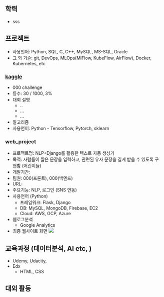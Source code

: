 ## 학력
- sss

## 프로젝트
- 사용언어: Python, SQL, C, C++, MySQL, MS-SQL, Oracle
- 그 외 기술: git, DevOps, MLOps(MlFlow, KubeFlow, AirFlow), Docker, Kubernetes, etc

### [kaggle](./kaggle/summary.md)
- 000 challenge
- 등수: 30 / 1000, 3%
- 대회 설명
    + ..
    + ...
    + ...
- 알고리즘
- 사용언어: Python - Tensorflow, Pytorch, sklearn

### web_project
- 프로젝트명: NLP+Django를 활용한 텍스트 자동 생성기
- 목적: 사람들이 짧은 문장을 입력하고, 관련된 유사 문장을 길게 받을 수 있도록 구현함 (어린이들) 
- 개발기간:
- 팀원: 000(프론트), 000(백엔드)
- URL: 
- 주요기능: NLP, 로그인 (SNS 연동)
- 사용언어 (Python)
    + 프레임워크: Flask, Django
    + DB: MySQL, MongoDB, Firebase, EC2
    + Cloud: AWS, GCP, Azure
- 웹로그분석
    + Google Analytics
- 최종 웹사이트 화면
![](img/donwload.png)

## 교육과정 (데이터분석, AI etc, )
- Udemy, Udacity, 
- Edx
    + HTML, CSS



## 대외 활동

## 